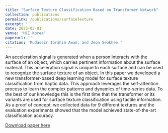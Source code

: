 ```yaml
---
title: "Surface Texture Classification Based on Transformer Network"
collection: publications
permalink: /publications/surfaceTexture
excerpt: ''
date: 2023-02-01
venue: 'HCI Korea'
paperurl: ''
citation: 'Mudassir Ibrahim Awan, and Jeon Seokhee.'
---
```


An acceleration signal is generated when a person interacts with the surface of an object, which carries pertinent information about the surface material. This acceleration signal is unique to each surface and can be used to recognize the surface texture of an object. In this paper we developed a new transformer-based deep learning model for surface texture classification from haptic data. This approach leverages the self-attention process to learn the complex patterns and dynamics of time-series data. To the best of our knowledge this is the first time that the transformer or its variants are used for surface texture classification using tactile information. As a proof of concept, we collected data for 9 different textures and the evaluation experiments showed that the model achieved state-of-the-art classification accuracy.

[Download paper here](http://mudassir-awan.github.io/files/SurfaceTexture.pdf)


